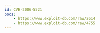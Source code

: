 ```yaml
---
id: CVE-2006-5521
pocs:
    - https://www.exploit-db.com/raw/2614
    - https://www.exploit-db.com/raw/4755
---
```

